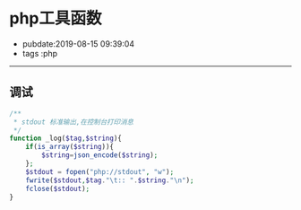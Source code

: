 # php工具函数

- pubdate:2019-08-15 09:39:04
- tags :php

------

## 调试

```php
/**
 * stdout 标准输出,在控制台打印消息
 */
function _log($tag,$string){
    if(is_array($string)){
        $string=json_encode($string);
    };
    $stdout = fopen("php://stdout", "w");
    fwrite($stdout,$tag."\t:: ".$string."\n");
    fclose($stdout);
}
```